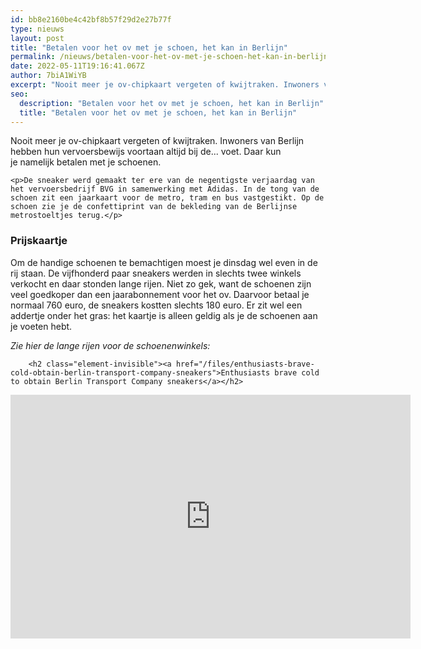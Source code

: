 ```yaml
---
id: bb8e2160be4c42bf8b57f29d2e27b77f
type: nieuws
layout: post
title: "Betalen voor het ov met je schoen, het kan in Berlijn"
permalink: /nieuws/betalen-voor-het-ov-met-je-schoen-het-kan-in-berlijn/
date: 2022-05-11T19:16:41.067Z
author: 7biA1WiYB
excerpt: "Nooit meer je ov-chipkaart vergeten of kwijtraken. Inwoners van Berlijn hebben hun vervoersbewijs voortaan altijd bij de... voet. Daar kun je namelijk betalen met je schoenen.  "
seo:
  description: "Betalen voor het ov met je schoen, het kan in Berlijn"
  title: "Betalen voor het ov met je schoen, het kan in Berlijn"
---
```

Nooit meer je ov-chipkaart vergeten of kwijtraken. Inwoners van Berlijn hebben hun vervoersbewijs voortaan altijd bij de... voet. Daar kun je namelijk betalen met je schoenen.  

    <p>De sneaker werd gemaakt ter ere van de negentigste verjaardag van het vervoersbedrijf BVG in samenwerking met Adidas. In de tong van de schoen zit een jaarkaart voor de metro, tram en bus vastgestikt. Op de schoen zie je de confettiprint van de bekleding van de Berlijnse metrostoeltjes terug.</p>
<h3>Prijskaartje</h3>
<p>Om de handige schoenen te bemachtigen moest je dinsdag wel even in de rij staan. De vijfhonderd paar sneakers werden in slechts twee winkels verkocht en daar stonden lange rijen. Niet zo gek, want de schoenen zijn veel goedkoper dan een jaarabonnement voor het ov. Daarvoor betaal je normaal 760 euro, de sneakers kostten slechts 180 euro. Er zit wel een addertje onder het gras: het kaartje is alleen geldig als je de schoenen aan je voeten hebt. </p>
<p><em>Zie hier de lange rijen voor de schoenenwinkels:</em></p>
<p><div class="media media-element-container media-default"><div id="file-420809" class="file file-video file-video-youtube">

        <h2 class="element-invisible"><a href="/files/enthusiasts-brave-cold-obtain-berlin-transport-company-sneakers">Enthusiasts brave cold to obtain Berlin Transport Company sneakers</a></h2>
    
  
  <div class="content">
    <div class="media-youtube-video file media-element file-default media-youtube-1">
  <iframe class="media-youtube-player" width="640" height="390" title="Enthusiasts brave cold to obtain Berlin Transport Company sneakers" src="https://www.youtube.com/embed/rlfBP5cIvCw?wmode=opaque&controls=" name="Enthusiasts brave cold to obtain Berlin Transport Company sneakers" frameborder="0" allowfullscreen="">Video van Enthusiasts brave cold to obtain Berlin Transport Company sneakers</iframe>
</div>
  </div>

  
</div>
</div>  
